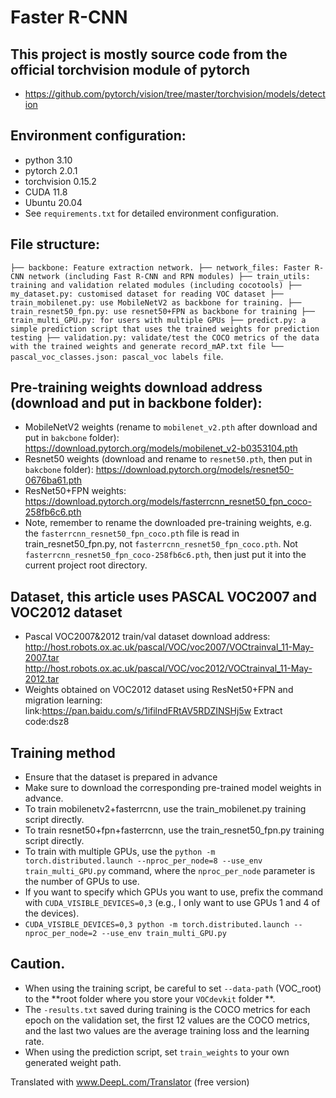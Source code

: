 # Faster R-CNN

## This project is mostly source code from the official torchvision module of pytorch
* https://github.com/pytorch/vision/tree/master/torchvision/models/detection

## Environment configuration:
* python 3.10
* pytorch 2.0.1
* torchvision 0.15.2
* CUDA 11.8
* Ubuntu 20.04
* See `requirements.txt` for detailed environment configuration.

## File structure:
``
  ├── backbone: Feature extraction network.
  ├── network_files: Faster R-CNN network (including Fast R-CNN and RPN modules)
  ├── train_utils: training and validation related modules (including cocotools)
  ├── my_dataset.py: customised dataset for reading VOC dataset
  ├── train_mobilenet.py: use MobileNetV2 as backbone for training.
  ├── train_resnet50_fpn.py: use resnet50+FPN as backbone for training
  ├── train_multi_GPU.py: for users with multiple GPUs
  ├── predict.py: a simple prediction script that uses the trained weights for prediction testing
  ├── validation.py: validate/test the COCO metrics of the data with the trained weights and generate record_mAP.txt file
  └── pascal_voc_classes.json: pascal_voc labels file
``.

## Pre-training weights download address (download and put in backbone folder):
* MobileNetV2 weights (rename to `mobilenet_v2.pth` after download and put in `bakcbone` folder): https://download.pytorch.org/models/mobilenet_v2-b0353104.pth
* Resnet50 weights (download and rename to `resnet50.pth`, then put in `bakcbone` folder): https://download.pytorch.org/models/resnet50-0676ba61.pth
* ResNet50+FPN weights: https://download.pytorch.org/models/fasterrcnn_resnet50_fpn_coco-258fb6c6.pth
* Note, remember to rename the downloaded pre-training weights, e.g. the `fasterrcnn_resnet50_fpn_coco.pth` file is read in train_resnet50_fpn.py, not `fasterrcnn_resnet50_fpn_coco.pth`.
  Not `fasterrcnn_resnet50_fpn_coco-258fb6c6.pth`, then just put it into the current project root directory.
 
 
## Dataset, this article uses PASCAL VOC2007 and VOC2012 dataset
* Pascal VOC2007&2012 train/val dataset download address:
http://host.robots.ox.ac.uk/pascal/VOC/voc2007/VOCtrainval_11-May-2007.tar
http://host.robots.ox.ac.uk/pascal/VOC/voc2012/VOCtrainval_11-May-2012.tar
* Weights obtained on VOC2012 dataset using ResNet50+FPN and migration learning: link:https://pan.baidu.com/s/1ifilndFRtAV5RDZINSHj5w Extract code:dsz8

## Training method
* Ensure that the dataset is prepared in advance
* Make sure to download the corresponding pre-trained model weights in advance.
* To train mobilenetv2+fasterrcnn, use the train_mobilenet.py training script directly.
* To train resnet50+fpn+fasterrcnn, use the train_resnet50_fpn.py training script directly.
* To train with multiple GPUs, use the `python -m torch.distributed.launch --nproc_per_node=8 --use_env train_multi_GPU.py` command, where the `nproc_per_node` parameter is the number of GPUs to use.
* If you want to specify which GPUs you want to use, prefix the command with `CUDA_VISIBLE_DEVICES=0,3` (e.g., I only want to use GPUs 1 and 4 of the devices).
* `CUDA_VISIBLE_DEVICES=0,3 python -m torch.distributed.launch --nproc_per_node=2 --use_env train_multi_GPU.py`

## Caution.
* When using the training script, be careful to set `--data-path` (VOC_root) to the **root folder where you store your `VOCdevkit` folder **.
* The `-results.txt` saved during training is the COCO metrics for each epoch on the validation set, the first 12 values are the COCO metrics, and the last two values are the average training loss and the learning rate.
* When using the prediction script, set `train_weights` to your own generated weight path.

Translated with www.DeepL.com/Translator (free version)


